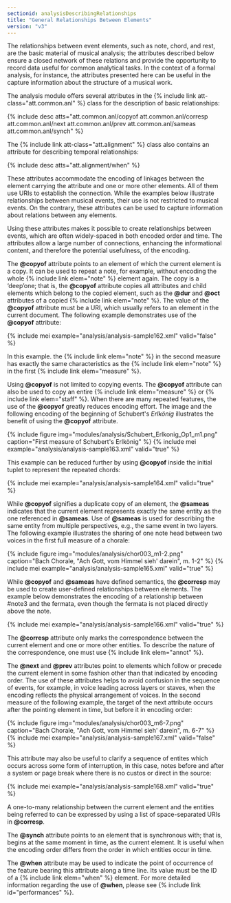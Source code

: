 ```yaml
---
sectionid: analysisDescribingRelationships
title: "General Relationships Between Elements"
version: "v3"
---
```


The relationships between event elements, such as note, chord, and rest, are the basic material of musical analysis; the attributes described below ensure a closed network of these relations and provide the opportunity to record data useful for common analytical tasks. In the context of a formal analysis, for instance, the attributes presented here can be useful in the capture information about the structure of a musical work.

The analysis module offers several attributes in the {% include link att-class="att.common.anl" %} class for the description of basic relationships:

{% include desc atts="att.common.anl/copyof att.common.anl/corresp att.common.anl/next att.common.anl/prev att.common.anl/sameas att.common.anl/synch" %} 

The {% include link att-class="att.alignment" %} class also contains an attribute for describing temporal relationships:

{% include desc atts="att.alignment/when" %} 

These attributes accommodate the encoding of linkages between the element carrying the attribute and one or more other elements. All of them use URIs to establish the connection. While the examples below illustrate relationships between musical events, their use is not restricted to musical events. On the contrary, these attributes can be used to capture information about relations between any elements.

Using these attributes makes it possible to create relationships between events, which are often widely-spaced in both encoded order and time. The attributes allow a large number of connections, enhancing the informational content, and therefore the potential usefulness, of the encoding.

The **@copyof** attribute points to an element of which the current element is a copy. It can be used to repeat a note, for example, without encoding the whole {% include link elem="note" %} element again. The copy is a ‘deep’one; that is, the **@copyof** attribute copies all attributes and child elements which belong to the copied element, such as the **@dur** and **@oct** attributes of a copied {% include link elem="note" %}. The value of the **@copyof** attribute must be a URI, which usually refers to an element in the current document. The following example demonstrates use of the **@copyof** attribute:

{% include mei example="analysis/analysis-sample162.xml" valid="false" %}

In this example. the {% include link elem="note" %} in the second measure has exactly the same characteristics as the {% include link elem="note" %} in the first {% include link elem="measure" %}.

Using **@copyof** is not limited to copying events. The **@copyof** attribute can also be used to copy an entire {% include link elem="measure" %} or {% include link elem="staff" %}. When there are many repeated features, the use of the **@copyof** greatly reduces encoding effort. The image and the following encoding of the beginning of Schubert's *Erlkönig* illustrates the benefit of using the **@copyof** attribute.

{% include figure img="modules/analysis/Schubert_Erlkonig_Op1_m1.png" caption="First measure of Schubert's Erlkönig" %}
{% include mei example="analysis/analysis-sample163.xml" valid="true" %}

This example can be reduced further by using **@copyof** inside the initial tuplet to represent the repeated chords:

{% include mei example="analysis/analysis-sample164.xml" valid="true" %}

While **@copyof** signifies a duplicate copy of an element, the **@sameas** indicates that the current element represents exactly the same entity as the one referenced in **@sameas**. Use of **@sameas** is used for describing the same entity from multiple perspectives, e.g., the same event in two layers. The following example illustrates the sharing of one note head between two voices in the first full measure of a chorale:

{% include figure img="modules/analysis/chor003_m1-2.png" caption="Bach Chorale, \"Ach Gott, vom Himmel sieh' darein\", m. 1-2" %}
{% include mei example="analysis/analysis-sample165.xml" valid="true" %}

While **@copyof** and **@sameas** have defined semantics, the **@corresp** may be used to create user-defined relationships between elements. The example below demonstrates the encoding of a relationship between #note3 and the fermata, even though the fermata is not placed directly above the note.

{% include mei example="analysis/analysis-sample166.xml" valid="true" %}

The **@corresp** attribute only marks the correspondence between the current element and one or more other entities. To describe the nature of the correspondence, one must use {% include link elem="annot" %}.

The **@next** and **@prev** attributes point to elements which follow or precede the current element in some fashion other than that indicated by encoding order. The use of these attributes helps to avoid confusion in the sequence of events, for example, in voice leading across layers or staves, when the encoding reflects the physical arrangement of voices. In the second measure of the following example, the target of the next attribute occurs after the pointing element in time, but before it in encoding order:

{% include figure img="modules/analysis/chor003_m6-7.png" caption="Bach Chorale, \"Ach Gott, vom Himmel sieh' darein\", m. 6-7" %}
{% include mei example="analysis/analysis-sample167.xml" valid="false" %}

This attribute may also be useful to clarify a sequence of entites which occurs across some form of interruption, in this case, notes before and after a system or page break where there is no custos or direct in the source:

{% include mei example="analysis/analysis-sample168.xml" valid="true" %}

A one-to-many relationship between the current element and the entities being referred to can be expressed by using a list of space-separated URIs in **@corresp**.

The **@synch** attribute points to an element that is synchronous with; that is, begins at the same moment in time, as the current element. It is useful when the encoding order differs from the order in which entities occur in time.

The **@when** attribute may be used to indicate the point of occurrence of the feature bearing this attribute along a time line. Its value must be the ID of a {% include link elem="when" %} element. For more detailed information regarding the use of **@when**, please see {% include link id="performances" %}.
